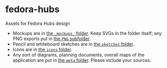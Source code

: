 # fedora-hubs
Assets for Fedora Hubs design

* Mockups are in [the `_mockups_` folder](_mockups_). Keep SVGs in the folder itself; any PNG exports put in [the `PNG` subfolder](_mockups_/PNG/).
* Pencil and whiteboard sketches are in [the `sketches` folder](sketches).
* Icons are in [the `icons` folder](icons).
* Any sort of diagrams, planning documents, overall maps of the application are put in [the `meta` folder](meta). Please include your sources.
